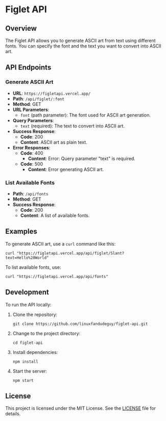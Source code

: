 # Figlet API

## Overview

The Figlet API allows you to generate ASCII art from text using different fonts. You can specify the font and the text you want to convert into ASCII art.

## API Endpoints

### Generate ASCII Art

- **URL**: `https://figletapi.vercel.app/`
- **Path**: `/api/figlet/:font`
- **Method**: GET
- **URL Parameters**:
  - `font` (path parameter): The font used for ASCII art generation.
- **Query Parameters**:
  - `text` (required): The text to convert into ASCII art.
- **Success Response**:
  - **Code**: 200
  - **Content**: ASCII art as plain text.
- **Error Responses**:
  - **Code**: 400
    - **Content**: Error: Query parameter "text" is required.
  - **Code**: 500
    - **Content**: Error generating ASCII art.

### List Available Fonts

- **Path**: `/api/fonts`
- **Method**: GET
- **Success Response**:
  - **Code**: 200
  - **Content**: A list of available fonts.

## Examples

To generate ASCII art, use a `curl` command like this:

`curl "https://figletapi.vercel.app/api/figlet/Slant?text=Hello%20World"`

To list available fonts, use:

`curl "https://figletapi.vercel.app/api/fonts"`

## Development

To run the API locally:

1. Clone the repository:

   ```git clone https://github.com/linuxfandudeguy/figlet-api.git```

2. Change to the project directory:

   ```cd figlet-api```

3. Install dependencies:

   ```npm install```

4. Start the server:

   ```npm start```


## License

This project is licensed under the MIT License. See the [LICENSE](LICENSE) file for details.
